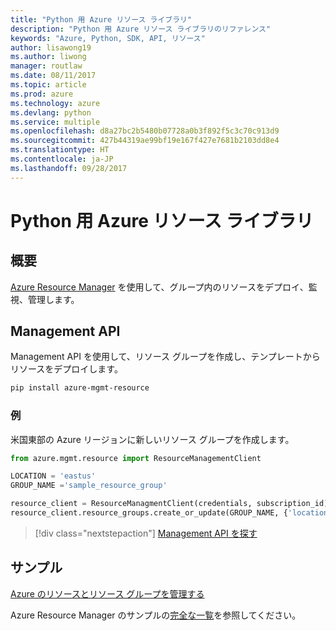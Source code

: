 ```yaml
---
title: "Python 用 Azure リソース ライブラリ"
description: "Python 用 Azure リソース ライブラリのリファレンス"
keywords: "Azure, Python, SDK, API, リソース"
author: lisawong19
ms.author: liwong
manager: routlaw
ms.date: 08/11/2017
ms.topic: article
ms.prod: azure
ms.technology: azure
ms.devlang: python
ms.service: multiple
ms.openlocfilehash: d8a27bc2b5480b07728a0b3f892f5c3c70c913d9
ms.sourcegitcommit: 427b44319ae99bf19e167f427e7681b2103dd8e4
ms.translationtype: HT
ms.contentlocale: ja-JP
ms.lasthandoff: 09/28/2017
---
```

# <a name="azure-resources-libraries-for-python"></a>Python 用 Azure リソース ライブラリ

## <a name="overview"></a>概要 
[Azure Resource Manager](https://docs.microsoft.com/en-us/azure/azure-resource-manager/resource-group-overview) を使用して、グループ内のリソースをデプロイ、監視、管理します。

## <a name="management-api"></a>Management API
Management API を使用して、リソース グループを作成し、テンプレートからリソースをデプロイします。

```bash
pip install azure-mgmt-resource
```
### <a name="example"></a>例 
米国東部の Azure リージョンに新しいリソース グループを作成します。

```python
from azure.mgmt.resource import ResourceManagementClient

LOCATION = 'eastus'
GROUP_NAME ='sample_resource_group'

resource_client = ResourceManagmentClient(credentials, subscription_id)
resource_client.resource_groups.create_or_update(GROUP_NAME, {'location': LOCATION})
```

> [!div class="nextstepaction"]
> [Management API を探す](/python/api/overview/azure/azure.mgmt.resource)

## <a name="samples"></a>サンプル
[Azure のリソースとリソース グループを管理する](https://github.com/Azure-Samples/resource-manager-python-resources-and-groups)

Azure Resource Manager のサンプルの[完全な一覧](https://azure.microsoft.com/resources/samples/?platform=python&term=resource)を参照してください。
